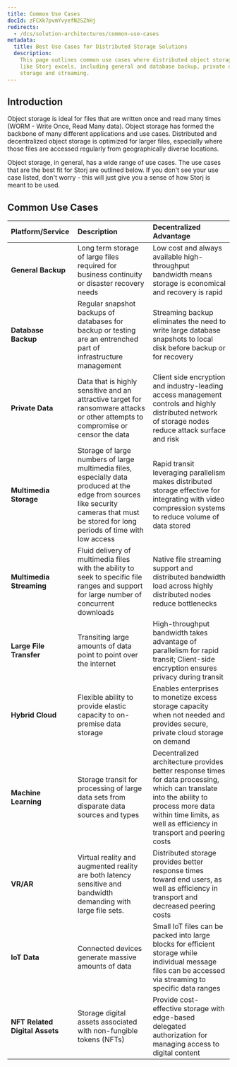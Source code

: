 ```yaml
---
title: Common Use Cases
docId: zFCXk7pvmYvyefN2SZhHj
redirects:
  - /dcs/solution-architectures/common-use-cases
metadata:
  title: Best Use Cases for Distributed Storage Solutions
  description:
    This page outlines common use cases where distributed object storage
    like Storj excels, including general and database backup, private data, and multimedia
    storage and streaming.
---
```


## Introduction

Object storage is ideal for files that are written once and read many times (WORM - Write Once, Read Many data). Object storage has formed the backbone of many different applications and use cases. Distributed and decentralized object storage is optimized for larger files, especially where those files are accessed regularly from geographically diverse locations.

Object storage, in general, has a wide range of use cases. The use cases that are the best fit for Storj are outlined below. If you don't see your use case listed, don't worry - this will just give you a sense of how Storj is meant to be used.

## Common Use Cases

| Platform/Service               | Description                                                                                                                                                                              | **Decentralized Advantage**                                                                                                                                                                                       |
| :----------------------------- | :--------------------------------------------------------------------------------------------------------------------------------------------------------------------------------------- | :---------------------------------------------------------------------------------------------------------------------------------------------------------------------------------------------------------------- |
| **General Backup**             | Long term storage of large files required for business continuity or disaster recovery needs                                                                                             | Low cost and always available high-throughput bandwidth means storage is economical and recovery is rapid                                                                                                         |
| **Database Backup**            | Regular snapshot backups of databases for backup or testing are an entrenched part of infrastructure management                                                                          | Streaming backup eliminates the need to write large database snapshots to local disk before backup or for recovery                                                                                                |
| **Private Data**               | Data that is highly sensitive and an attractive target for ransomware attacks or other attempts to compromise or censor the data                                                         | Client side encryption and industry-leading access management controls and highly distributed network of storage nodes reduce attack surface and risk                                                             |
| **Multimedia Storage**         | Storage of large numbers of large multimedia files, especially data produced at the edge from sources like security cameras that must be stored for long periods of time with low access | Rapid transit leveraging parallelism makes distributed storage effective for integrating with video compression systems to reduce volume of data stored                                                           |
| **Multimedia Streaming**       | Fluid delivery of multimedia files with the ability to seek to specific file ranges and support for large number of concurrent downloads                                                 | Native file streaming support and distributed bandwidth load across highly distributed nodes reduce bottlenecks                                                                                                   |
| **Large File Transfer**        | Transiting large amounts of data point to point over the internet                                                                                                                        | High-throughput bandwidth takes advantage of parallelism for rapid transit; Client-side encryption ensures privacy during transit                                                                                 |
| **Hybrid Cloud**               | Flexible ability to provide elastic capacity to on-premise data storage                                                                                                                  | Enables enterprises to monetize excess storage capacity when not needed and provides secure, private cloud storage on demand                                                                                      |
| **Machine Learning**           | Storage transit for processing of large data sets from disparate data sources and types                                                                                                  | Decentralized architecture provides better response times for data processing, which can translate into the ability to process more data within time limits, as well as efficiency in transport and peering costs |
| **VR/AR**                      | Virtual reality and augmented reality are both latency sensitive and bandwidth demanding with large file sets.                                                                           | Distributed storage provides better response times toward end users, as well as efficiency in transport and decreased peering costs                                                                               |
| **IoT Data**                   | Connected devices generate massive amounts of data                                                                                                                                       | Small IoT files can be packed into large blocks for efficient storage while individual message files can be accessed via streaming to specific data ranges                                                        |
| **NFT Related Digital Assets** | Storage digital assets associated with non-fungible tokens (NFTs)                                                                                                                        | Provide cost-effective storage with edge-based delegated authorization for managing access to digital content                                                                                                     |
